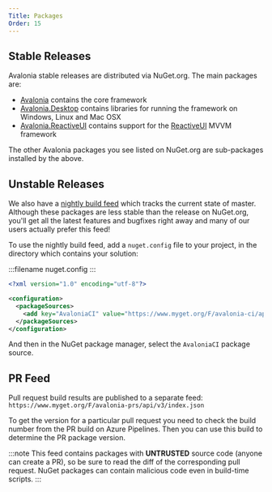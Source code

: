 ```yaml
---
Title: Packages
Order: 15
---
```


## Stable Releases

Avalonia stable releases are distributed via NuGet.org. The main packages are:

- [Avalonia](https://www.nuget.org/packages/Avalonia/) contains the core framework
- [Avalonia.Desktop](https://www.nuget.org/packages/Avalonia.Desktop/) contains libraries for running the framework on Windows, Linux and Mac OSX
- [Avalonia.ReactiveUI](https://www.nuget.org/packages/Avalonia.ReactiveUI/) contains support for the [ReactiveUI](https://reactiveui.net/) MVVM framework

The other Avalonia packages you see listed on NuGet.org are sub-packages installed by the above.

## Unstable Releases

We also have a [nightly build feed](https://www.myget.org/F/avalonia-ci/api/v2) which tracks the current state of master. Although these packages are less stable than the release on NuGet.org, you'll get all the latest features and bugfixes right away and many of our users actually prefer this feed!

To use the nightly build feed, add a `nuget.config` file to your project, in the directory which contains your solution:

:::filename
nuget.config
:::
```xml
<?xml version="1.0" encoding="utf-8"?>

<configuration>
  <packageSources>
    <add key="AvaloniaCI" value="https://www.myget.org/F/avalonia-ci/api/v2" />
  </packageSources>
</configuration>
```

And then in the NuGet package manager, select the `AvaloniaCI` package source.

## PR Feed

Pull request build results are published to a separate feed: `https://www.myget.org/F/avalonia-prs/api/v3/index.json`

To get the version for a particular pull request you need to check the build number from the PR build on Azure Pipelines. Then you can use this build to determine the PR package version.

:::note
This feed contains packages with **UNTRUSTED** source code (anyone can create a PR), so be sure to read the diff of the corresponding pull request. NuGet packages can contain malicious code even in build-time scripts.
:::

